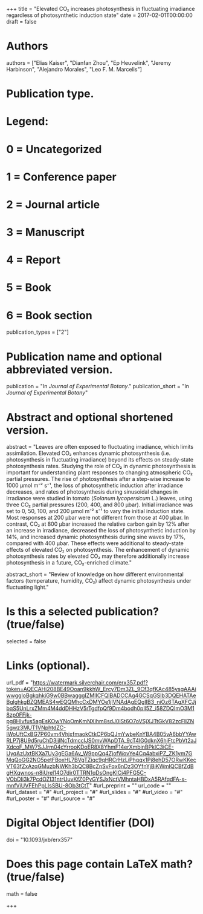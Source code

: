 +++
title = "Elevated CO₂ increases photosynthesis in fluctuating irradiance regardless of photosynthetic induction state"
date = 2017-02-01T00:00:00
draft = false

# Authors
authors = ["Elias Kaiser", "Dianfan Zhou", "Ep Heuvelink", "Jeremy Harbinson", "Alejandro Morales", "Leo F. M. Marcelis"]

# Publication type.
# Legend:
# 0 = Uncategorized
# 1 = Conference paper
# 2 = Journal article
# 3 = Manuscript
# 4 = Report
# 5 = Book
# 6 = Book section
publication_types = ["2"]

# Publication name and optional abbreviated version.
publication = "In *Journal of Experimental Botany*."
publication_short = "In *Journal of Experimental Botany*"

# Abstract and optional shortened version.
abstract = "Leaves are often exposed to fluctuating irradiance, which limits assimilation. Elevated CO₂ enhances dynamic photosynthesis (i.e. photosynthesis in fluctuating irradiance) beyond its effects on steady-state photosynthesis rates. Studying the role of CO₂ in dynamic photosynthesis is important for understanding plant responses to changing atmospheric CO₂ partial pressures. The rise of photosynthesis after a step-wise increase to 1000 μmol m⁻² s⁻¹, the loss of photosynthetic induction after irradiance decreases, and rates of photosynthesis during sinusoidal changes in irradiance were studied in tomato (*Solanum lycopersicum* L.) leaves, using three CO₂ partial pressures (200, 400, and 800 µbar). Initial irradiance was set to 0, 50, 100, and 200 μmol m⁻² s⁻¹ to vary the initial induction state. Most responses at 200 µbar were not different from those at 400 µbar. In contrast, CO₂ at 800 µbar increased the relative carbon gain by 12% after an increase in irradiance, decreased the loss of photosynthetic induction by 14%, and increased dynamic photosynthesis during sine waves by 17%, compared with 400 µbar. These effects were additional to steady-state effects of elevated CO₂ on photosynthesis. The enhancement of dynamic photosynthesis rates by elevated CO₂ may therefore additionally increase photosynthesis in a future, CO₂-enriched climate."

abstract_short = "Review of knowledge on how different environmental factors (temperature, humidity, CO₂) affect dynamic photosynthesis under fluctuating light."

# Is this a selected publication? (true/false)
selected = false

# Links (optional).
url_pdf = "https://watermark.silverchair.com/erx357.pdf?token=AQECAHi208BE49Ooan9kkhW_Ercy7Dm3ZL_9Cf3qfKAc485ysgAAAiwwggIoBgkqhkiG9w0BBwagggIZMIICFQIBADCCAg4GCSqGSIb3DQEHATAeBglghkgBZQMEAS4wEQQMhcCxDMYOe1jlVNAdAgEQgIIB3_niOz6TAgXFCJjbqS5UnLrxZMm4M4ddDHHzV5rTgdfpQf9Dm4bodh0pIl5Z_i58ZDQImO3M18zp0FFjk-pg8HIvfus5agEsKOwYNoOmKmNXihm8sdJ0lSt6O7oVSjXJTtGkV82zcFllZN5gwz3MUT1VNphtdZC-IWoUftCxBG7P60vm4VhjxfmaokCtkCP6bQJmYwbeKnYBA4B05vA6bbYYAwRLP7j8U9d5ruChD3jjlNcTdmcclJS0mvWApDTA_9cT4lG0dknX6hjFtcPbVt2aJXdcoF_MW7SJJrm04cYrrooKDoER8X8YhmF14erXmbinBPklC3iCE-UyqAzUxtBKXa7Uy3gEGa6Av_W9ppQq4ZjofWovYe4Cq4abxiPZ_ZK1ym7GMqQoGG2NO5petFBoxHL7BVgTZiqc9qHRCrHzLiPhgqx1Pj8ehD57ORwKKecVT63fZxAzqGMuzbNWKh3bQC8BcZnSvFqx6nDz3OYfnYjBiKWmIQCBfZdBgHXqwnos-n8iUrel14O7dir0TTRN1qDsOngKICj4PFG5C-VObDIi3k7PcdOZI31ntrUuvKfZ0PyGYSJxNctVMhntaHBDxA5RAfqdFA-s-mnfViUVFEhPpLIsSBU-8Ob3tCtT"
#url_preprint = ""
url_code = ""
#url_dataset = "#"
#url_project = "#"
#url_slides = "#"
#url_video = "#"
#url_poster = "#"
#url_source = "#"

# Digital Object Identifier (DOI)
doi = "10.1093/jxb/erx357"

# Does this page contain LaTeX math? (true/false)
math = false


+++
